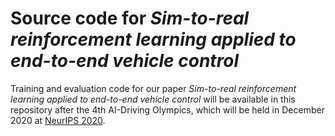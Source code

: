 # Source code for *Sim-to-real reinforcement learning applied to end-to-end vehicle control*
Training and evaluation code for our paper *Sim-to-real reinforcement learning applied to end-to-end vehicle control* will be available in this repository after the 4th AI-Driving Olympics, which will be held in December 2020 at [NeurIPS 2020](https://neurips.cc/Conferences/2020/CompetitionTrack).
